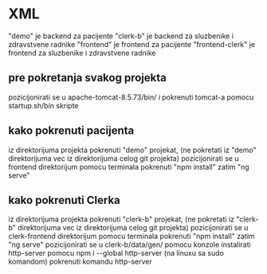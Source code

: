 # XML
"demo" je backend za pacijente
"clerk-b" je backend za sluzbenike i zdravstvene radnike
"frontend" je frontend za pacijente
"frontend-clerk" je frontend za sluzbenike i zdravstvene radnike

## pre pokretanja svakog projekta
pozicijonirati se u apache-tomcat-8.5.73/bin/ i pokrenuti tomcat-a pomocu startup.sh/bin skripte

## kako pokrenuti pacijenta
iz direktorijuma projekta pokrenuti "demo" projekat, (ne pokretati iz "demo" direktorijuma vec iz direktorijuma celog git projekta)
pozicijonirati se u frontend direktorijum pomocu terminala
pokrenuti "npm install" zatim "ng serve"

## kako pokrenuti Clerka
iz direktorijuma projekta pokrenuti "clerk-b" projekat, (ne pokretati iz "clerk-b" direktorijuma vec iz direktorijuma celog git projekta)
pozicijonirati se u clerk-frontend direktorijum pomocu terminala
pokrenuti "npm install" zatim "ng serve"
pozicijonirati se u clerk-b/data/gen/ pomocu konzole
instalirati http-server pomocu npm i --global http-server (na linuxu sa sudo komandom)
pokrenuti komandu http-server
